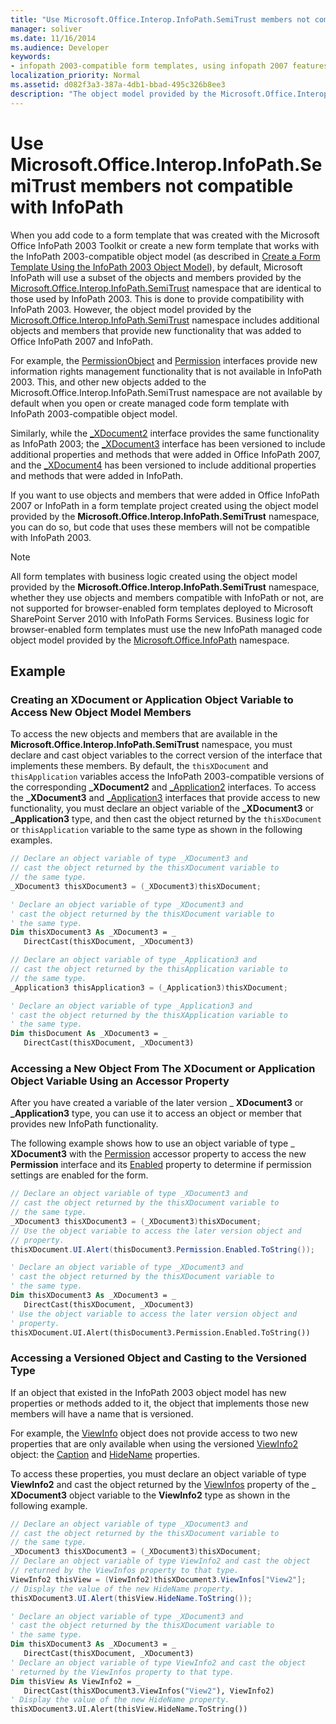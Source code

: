 ```yaml
---
title: "Use Microsoft.Office.Interop.InfoPath.SemiTrust members not compatible with InfoPath"
manager: soliver
ms.date: 11/16/2014
ms.audience: Developer 
keywords:
- infopath 2003-compatible form templates, using infopath 2007 features
localization_priority: Normal
ms.assetid: d082f3a3-387a-4db1-bbad-495c326b8ee3
description: "The object model provided by the Microsoft.Office.Interop.InfoPath.SemiTrust namespace includes objects and members that provide new functionality that was added to Office InfoPath 2007 and InfoPath."
---
```


# Use Microsoft.Office.Interop.InfoPath.SemiTrust members not compatible with InfoPath

When you add code to a form template that was created with the Microsoft Office InfoPath 2003 Toolkit or create a new form template that works with the InfoPath 2003-compatible object model (as described in [Create a Form Template Using the InfoPath 2003 Object Model](how-to-create-a-form-template-using-the-infopath-2003-object-model.md)), by default, Microsoft InfoPath will use a subset of the objects and members provided by the [Microsoft.Office.Interop.InfoPath.SemiTrust](https://msdn.microsoft.com/library/Microsoft.Office.Interop.InfoPath.SemiTrust.aspx) namespace that are identical to those used by InfoPath 2003. This is done to provide compatibility with InfoPath 2003. However, the object model provided by the [Microsoft.Office.Interop.InfoPath.SemiTrust](https://msdn.microsoft.com/library/Microsoft.Office.Interop.InfoPath.SemiTrust.aspx) namespace includes additional objects and members that provide new functionality that was added to Office InfoPath 2007 and InfoPath. 
  
For example, the [PermissionObject](https://msdn.microsoft.com/library/Microsoft.Office.Interop.InfoPath.SemiTrust.PermissionObject.aspx) and [Permission](https://msdn.microsoft.com/library/Microsoft.Office.Interop.InfoPath.SemiTrust.Permission.aspx) interfaces provide new information rights management functionality that is not available in InfoPath 2003. This, and other new objects added to the Microsoft.Office.Interop.InfoPath.SemiTrust namespace are not available by default when you open or create managed code form template with InfoPath 2003-compatible object model. 
  
Similarly, while the [_XDocument2](https://msdn.microsoft.com/library/Microsoft.Office.Interop.InfoPath.SemiTrust._XDocument2.aspx) interface provides the same functionality as InfoPath 2003; the [_XDocument3](https://msdn.microsoft.com/library/Microsoft.Office.Interop.InfoPath.SemiTrust._XDocument3.aspx) interface has been versioned to include additional properties and methods that were added in Office InfoPath 2007, and the [_XDocument4](https://msdn.microsoft.com/library/Microsoft.Office.Interop.InfoPath.SemiTrust._XDocument4.aspx) has been versioned to include additional properties and methods that were added in InfoPath. 
  
If you want to use objects and members that were added in Office InfoPath 2007 or InfoPath in a form template project created using the object model provided by the **Microsoft.Office.Interop.InfoPath.SemiTrust** namespace, you can do so, but code that uses these members will not be compatible with InfoPath 2003. 
  
> [!NOTE]
> All form templates with business logic created using the object model provided by the **Microsoft.Office.Interop.InfoPath.SemiTrust** namespace, whether they use objects and members compatible with InfoPath or not, are not supported for browser-enabled form templates deployed to Microsoft SharePoint Server 2010 with InfoPath Forms Services. Business logic for browser-enabled form templates must use the new InfoPath managed code object model provided by the [Microsoft.Office.InfoPath](https://msdn.microsoft.com/library/Microsoft.Office.InfoPath.aspx) namespace. 
  
## Example

### Creating an XDocument or Application Object Variable to Access New Object Model Members

To access the new objects and members that are available in the **Microsoft.Office.Interop.InfoPath.SemiTrust** namespace, you must declare and cast object variables to the correct version of the interface that implements these members. By default, the  `thisXDocument` and  `thisApplication` variables access the InfoPath 2003-compatible versions of the corresponding **_XDocument2** and [_Application2](https://msdn.microsoft.com/library/Microsoft.Office.Interop.InfoPath.SemiTrust._Application2.aspx) interfaces. To access the **_XDocument3** and [_Application3](https://msdn.microsoft.com/library/Microsoft.Office.Interop.InfoPath.SemiTrust._Application3.aspx) interfaces that provide access to new functionality, you must declare an object variable of the **_XDocument3** or **_Application3** type, and then cast the object returned by the  `thisXDocument` or  `thisApplication` variable to the same type as shown in the following examples. 
  
```cs
// Declare an object variable of type _XDocument3 and
// cast the object returned by the thisXDocument variable to
// the same type.
_XDocument3 thisXDocument3 = (_XDocument3)thisXDocument;
```

```vb
' Declare an object variable of type _XDocument3 and
' cast the object returned by the thisXDocument variable to
' the same type.
Dim thisXDocument3 As _XDocument3 = _
   DirectCast(thisXDocument, _XDocument3)
```

```cs
// Declare an object variable of type _Application3 and
// cast the object returned by the thisApplication variable to
// the same type.
_Application3 thisApplication3 = (_Application3)thisXDocument;
```

```vb
' Declare an object variable of type _Application3 and
' cast the object returned by the thisXApplication variable to
' the same type.
Dim thisDocument As _XDocument3 = _
   DirectCast(thisXDocument, _XDocument3)
```

### Accessing a New Object From The XDocument or Application Object Variable Using an Accessor Property

After you have created a variable of the later version _ **XDocument3** or **_Application3** type, you can use it to access an object or member that provides new InfoPath functionality. 
  
The following example shows how to use an object variable of type _ **XDocument3** with the [Permission](https://msdn.microsoft.com/library/Microsoft.Office.Interop.InfoPath.SemiTrust._XDocument3.Permission.aspx) accessor property to access the new **Permission** interface and its [Enabled](https://msdn.microsoft.com/library/Microsoft.Office.Interop.InfoPath.SemiTrust.Permission.Enabled.aspx) property to determine if permission settings are enabled for the form. 
  
```cs
// Declare an object variable of type _XDocument3 and
// cast the object returned by the thisXDocument variable to
// the same type.
_XDocument3 thisXDocument3 = (_XDocument3)thisXDocument;
// Use the object variable to access the later version object and
// property.
thisXDocument.UI.Alert(thisDocument3.Permission.Enabled.ToString());
```

```vb
' Declare an object variable of type _XDocument3 and
' cast the object returned by the thisXDocument variable to
' the same type.
Dim thisXDocument3 As _XDocument3 = _
   DirectCast(thisXDocument, _XDocument3)
' Use the object variable to access the later version object and
' property.
thisXDocument.UI.Alert(thisDocument3.Permission.Enabled.ToString())
```

### Accessing a Versioned Object and Casting to the Versioned Type

If an object that existed in the InfoPath 2003 object model has new properties or methods added to it, the object that implements those new members will have a name that is versioned.
  
For example, the [ViewInfo](https://msdn.microsoft.com/library/Microsoft.Office.Interop.InfoPath.SemiTrust.ViewInfo.aspx) object does not provide access to two new properties that are only available when using the versioned [ViewInfo2](https://msdn.microsoft.com/library/Microsoft.Office.Interop.InfoPath.SemiTrust.ViewInfo2.aspx) object: the [Caption](https://msdn.microsoft.com/library/Microsoft.Office.Interop.InfoPath.SemiTrust.ViewInfo2.Caption.aspx) and [HideName](https://msdn.microsoft.com/library/Microsoft.Office.Interop.InfoPath.SemiTrust.ViewInfo2.HideName.aspx) properties. 
  
To access these properties, you must declare an object variable of type **ViewInfo2** and cast the object returned by the [ViewInfos](https://msdn.microsoft.com/library/Microsoft.Office.Interop.InfoPath.SemiTrust._XDocument3.ViewInfos.aspx) property of the _ **XDocument3** object variable to the **ViewInfo2** type as shown in the following example. 
  
```cs
// Declare an object variable of type _XDocument3 and
// cast the object returned by the thisXDocument variable to
// the same type.
_XDocument3 thisXDocument3 = (_XDocument3)thisXDocument;
// Declare an object variable of type ViewInfo2 and cast the object 
// returned by the ViewInfos property to that type.
ViewInfo2 thisView = (ViewInfo2)thisXDocument3.ViewInfos["View2"];
// Display the value of the new HideName property.
thisXDocument3.UI.Alert(thisView.HideName.ToString());
```

```vb
' Declare an object variable of type _XDocument3 and
' cast the object returned by the thisXDocument variable to
' the same type.
Dim thisXDocument3 As _XDocument3 = _
   DirectCast(thisXDocument, _XDocument3)
' Declare an object variable of type ViewInfo2 and cast the object 
' returned by the ViewInfos property to that type.
Dim thisView As ViewInfo2 = _
   DirectCast(thisXDocument3.ViewInfos("View2"), ViewInfo2)
' Display the value of the new HideName property.
thisXDocument3.UI.Alert(thisView.HideName.ToString())
```


